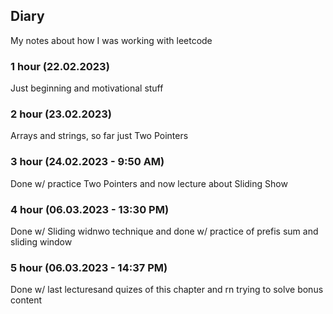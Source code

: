 ## Diary

My notes about how I was working with leetcode

### 1 hour (22.02.2023)

Just beginning and motivational stuff

### 2 hour (23.02.2023)

Arrays and strings, so far just Two Pointers

### 3 hour (24.02.2023 - 9:50 AM)

Done w/ practice Two Pointers and now lecture about Sliding Show

### 4 hour (06.03.2023 - 13:30 PM)

Done w/ Sliding widnwo technique and done w/ practice of prefis sum and sliding window

### 5 hour (06.03.2023 - 14:37 PM)

Done w/ last lecturesand quizes of this chapter and rn trying to solve bonus content